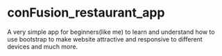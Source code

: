 # conFusion_restaurant_app
A very simple app for beginners(like me) to learn and understand how to use bootstrap to make website attractive and responsive to different devices and much more.

